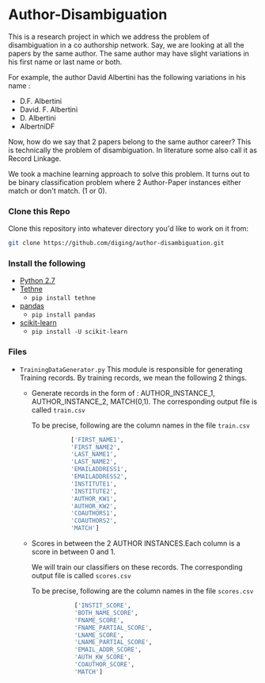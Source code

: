 # Author-Disambiguation
This is a research project in which we address the problem of disambiguation in a co authorship network. Say, we are looking at all the papers by the same author. The same author may have slight variations in his first name or last name or both.

For example, the author David Albertini has the following variations in his name :
* D.F. Albertini
* David. F. Albertini
* D. Albertini
* AlbertniDF

Now, how do we say that 2 papers belong to the same author career? This is technically the problem of disambiguation. In literature some also call it as Record Linkage.

We took a machine learning approach to solve this problem. It turns out to be binary classification problem where 2 Author-Paper instances either match or don't match. (1 or 0).

### Clone this Repo
Clone this repository into whatever directory you'd like to work on it from:

```bash
git clone https://github.com/diging/author-disambiguation.git
```

### Install the following
*   [Python 2.7](https://www.python.org/download/releases/2.7/)
*   [Tethne](http://pythonhosted.org/tethne/)
    *   `pip install tethne`
*   [pandas](http://pandas.pydata.org/)
    *   `pip install pandas`
*   [scikit-learn](http://scikit-learn.org/stable/)
    *   `pip install -U scikit-learn`

### Files 
* `TrainingDataGenerator.py`
This module is responsible for generating Training records. By training records, we mean the following 2 things.

    * Generate records in the form of : AUTHOR_INSTANCE_1, AUTHOR_INSTANCE_2, MATCH(0,1). The corresponding output file is called `train.csv`
    
        To be precise, following are the column names in the file `train.csv`
        ```python 
                   ['FIRST_NAME1', 
                   'FIRST_NAME2', 
                   'LAST_NAME1', 
                   'LAST_NAME2',
                   'EMAILADDRESS1', 
                   'EMAILADDRESS2', 
                   'INSTITUTE1', 
                   'INSTITUTE2',
                   'AUTHOR_KW1', 
                   'AUTHOR_KW2', 
                   'COAUTHORS1', 
                   'COAUTHORS2', 
                   'MATCH']
        ```
    * Scores in between the 2 AUTHOR INSTANCES.Each column is a score in between 0 and 1. 
        
        We will train our classifiers on these records. The corresponding output file is called `scores.csv`
    
        To be precise, following are the column names in the file `scores.csv`
        ```python 
                    ['INSTIT_SCORE',
                    'BOTH_NAME_SCORE',
                    'FNAME_SCORE',
                    'FNAME_PARTIAL_SCORE',
                    'LNAME_SCORE',
                    'LNAME_PARTIAL_SCORE',
                    'EMAIL_ADDR_SCORE',
                    'AUTH_KW_SCORE',
                    'COAUTHOR_SCORE',
                    'MATCH']
        ```

